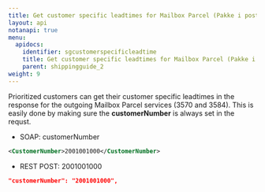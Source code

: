 ```yaml
---
title: Get customer specific leadtimes for Mailbox Parcel (Pakke i postkassen)
layout: api
notanapi: true
menu:
  apidocs:
    identifier: sgcustomerspecificleadtime
    title: Get customer specific leadtimes for Mailbox Parcel (Pakke i postkassen)
    parent: shippingguide_2
weight: 9
---
```

Prioritized customers can get their customer specific leadtimes in the response for the outgoing Mailbox Parcel services (3570 and 3584). This is easily done by making sure the **customerNumber** is always set in the requst.
* SOAP: customerNumber
```xml
<CustomerNumber>2001001000</CustomerNumber>
```
* REST POST: 2001001000
```json
"customerNumber": "2001001000",
```
